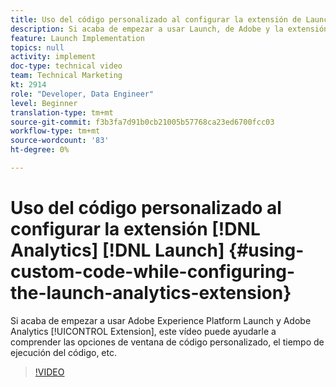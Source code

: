 ```yaml
---
title: Uso del código personalizado al configurar la extensión de Launch de Analytics
description: Si acaba de empezar a usar Launch, de Adobe y la extensión de Adobe Analytics, este vídeo puede ayudarle a comprender las opciones de ventana de código personalizado, el tiempo de ejecución del código, etc.
feature: Launch Implementation
topics: null
activity: implement
doc-type: technical video
team: Technical Marketing
kt: 2914
role: "Developer, Data Engineer"
level: Beginner
translation-type: tm+mt
source-git-commit: f3b3fa7d91b0cb21005b57768ca23ed6700fcc03
workflow-type: tm+mt
source-wordcount: '83'
ht-degree: 0%

---
```



# Uso del código personalizado al configurar la extensión [!DNL Analytics] [!DNL Launch] {#using-custom-code-while-configuring-the-launch-analytics-extension}

Si acaba de empezar a usar Adobe Experience Platform Launch y Adobe Analytics [!UICONTROL Extension], este vídeo puede ayudarle a comprender las opciones de ventana de código personalizado, el tiempo de ejecución del código, etc.

>[!VIDEO](https://video.tv.adobe.com/v/27272/?quality=9)
